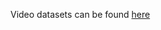 Video datasets can be found [here](https://drive.google.com/drive/folders/1lguBTx40VUWDHV18eL_h63MwLUbJ9CK9?usp=sharing)





